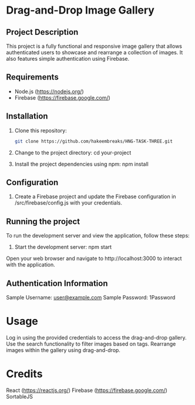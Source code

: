 # Drag-and-Drop Image Gallery

## Project Description

This project is a fully functional and responsive image gallery that allows authenticated users to showcase and rearrange a collection of images. It also features simple authentication using Firebase.

## Requirements

- Node.js (https://nodejs.org/)
- Firebase (https://firebase.google.com/)

## Installation

1. Clone this repository:

   ```bash
   git clone https://github.com/hakeembreaks/HNG-TASK-THREE.git

   ```

2. Change to the project directory:
   cd your-project

3. Install the project dependencies using npm:
   npm install

## Configuration

1. Create a Firebase project and update the Firebase configuration in /src/firebase/config.js with your credentials.

## Running the project

To run the development server and view the application, follow these steps:

1. Start the development server:
   npm start

Open your web browser and navigate to http://localhost:3000 to interact with the application.

## Authentication Information

Sample Username: user@example.com
Sample Password: 1Password

# Usage

Log in using the provided credentials to access the drag-and-drop gallery.
Use the search functionality to filter images based on tags.
Rearrange images within the gallery using drag-and-drop.

# Credits

React (https://reactjs.org/)
Firebase (https://firebase.google.com/)
SortableJS
